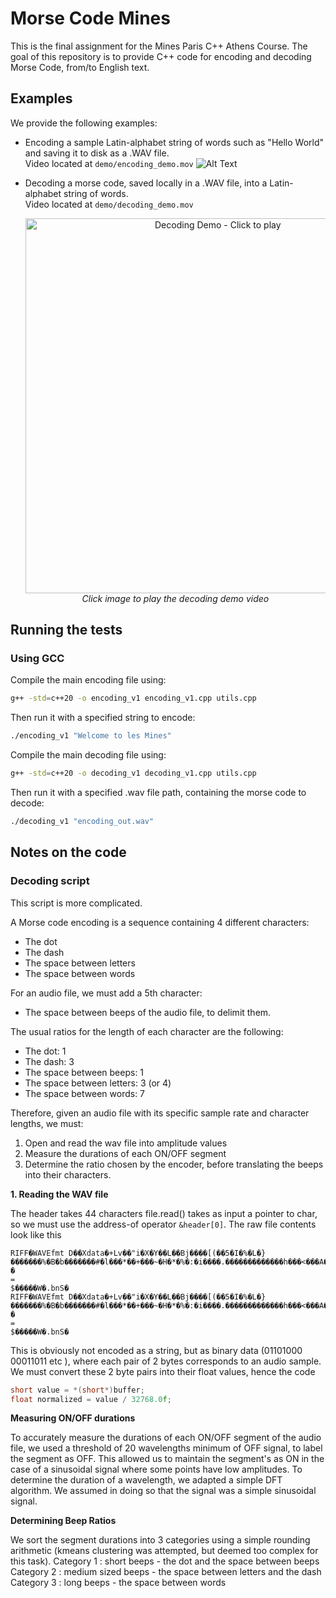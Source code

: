 # Morse Code Mines

This is the final assignment for the Mines Paris C++ Athens Course.
The goal of this repository is to provide C++ code for encoding and decoding Morse Code, from/to English text.

## Examples

We provide the following examples:

- Encoding a sample Latin-alphabet string of words such as "Hello World" and saving it to disk as a .WAV file.  
  Video located at `demo/encoding_demo.mov`
    ![Alt Text](demo/encoding_demo_trimmed.gif)

<!-- 
    <p align="center">
        <a href="demo/encoding_demo.mov">
        <img src="demo/encoding_demo_trimmed.png" alt="Encoding Demo - Click to play" width="600"/>
        </a>
        <br>
        <i>Click image to play the encoding demo video</i>
    </p> -->

- Decoding a morse code, saved locally in a .WAV file, into a Latin-alphabet string of words.  
  Video located at `demo/decoding_demo.mov`

    <p align="center">
    <a href="demo/decoding_demo.mov">
        <img src="https://github.com/trenaudie/MorseCodeMines/raw/main/demo/decoding_demo.mov?raw=true#gh-light-mode-only" alt="Decoding Demo - Click to play" width="600"/>
    </a>
    <br>
    <i>Click image to play the decoding demo video</i>
    </p>

## Running the tests

### Using GCC

Compile the main encoding file using:
```bash
g++ -std=c++20 -o encoding_v1 encoding_v1.cpp utils.cpp
```

Then run it with a specified string to encode:
```bash
./encoding_v1 "Welcome to les Mines"
```

Compile the main decoding file using:
```bash
g++ -std=c++20 -o decoding_v1 decoding_v1.cpp utils.cpp
```

Then run it with a specified .wav file path, containing the morse code to decode:
```bash
./decoding_v1 "encoding_out.wav"
```

## Notes on the code

### Decoding script

This script is more complicated. 

A Morse code encoding is a sequence containing 4 different characters:
- The dot
- The dash
- The space between letters
- The space between words

For an audio file, we must add a 5th character:
- The space between beeps of the audio file, to delimit them.

The usual ratios for the length of each character are the following:
- The dot: 1
- The dash: 3
- The space between beeps: 1
- The space between letters: 3 (or 4)
- The space between words: 7

Therefore, given an audio file with its specific sample rate and character lengths, we must:
1. Open and read the wav file into amplitude values
2. Measure the durations of each ON/OFF segment
3. Determine the ratio chosen by the encoder, before translating the beeps into their characters.

**1. Reading the WAV file**

The header takes 44 characters
file.read() takes as input a pointer to char, so we must use the address-of operator 
`&header[0]`. 
The raw file contents look like this 
```
RIFF�WAVEfmt D��Xdata�+Lv��"i�X�Y��L��Bj����[(��5�I�%�L�}�������%�B�b�������#�l���*��+���~�H�*�%�:�i����.�������������h���<���A�e��(  �
=
$�����W�.bnS�
RIFF�WAVEfmt D��Xdata�+Lv��"i�X�Y��L��Bj����[(��5�I�%�L�}�������%�B�b�������#�l���*��+���~�H�*�%�:�i����.�������������h���<���A�e��( �
=
$�����W�.bnS�
```
This is obviously not encoded as a string, but as binary data (01101000 00011011 etc ), where each pair of 2 bytes corresponds to an audio sample.
We must convert these 2 byte pairs into their float values, hence the code 
```cpp
short value = *(short*)buffer;
float normalized = value / 32768.0f;
```

**Measuring ON/OFF durations**

To accurately measure the durations of each ON/OFF segment of the audio file, we used a threshold of 20 wavelengths minimum of OFF signal, to label the segment as OFF. This allowed us to maintain the segment's as ON in the case of a sinusoidal signal where some points have low amplitudes. 
To determine the duration of a wavelength, we adapted a simple DFT algorithm. We assumed in doing so that the signal was a simple sinusoidal signal.

**Determining Beep Ratios**

We sort the segment durations into 3 categories using a simple rounding arithmetic (kmeans clustering was attempted, but deemed too complex for this task).
Category 1 : short beeps - the dot and the space between beeps 
Category 2 : medium sized beeps - the space between letters and the dash 
Category 3 : long beeps - the space between words